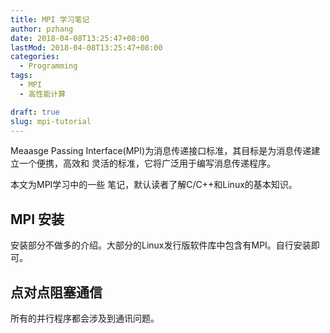 ```yaml
---
title: MPI 学习笔记
author: pzhang
date: 2018-04-08T13:25:47+08:00
lastMod: 2018-04-08T13:25:47+08:00
categories:
  - Programming
tags:
  - MPI
  - 高性能计算

draft: true
slug: mpi-tutorial
---
```


Meaasge Passing Interface(MPI)为消息传递接口标准，其目标是为消息传递建立一个便携，高效和
灵活的标准，它将广泛用于编写消息传递程序。

本文为MPI学习中的一些 笔记，默认读者了解C/C++和Linux的基本知识。

<!--more-->

## MPI 安装

安装部分不做多的介绍。大部分的Linux发行版软件库中包含有MPI。自行安装即可。

## 点对点阻塞通信

所有的并行程序都会涉及到通讯问题。
